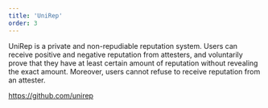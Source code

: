 ```yaml
---
title: 'UniRep'
order: 3
---
```


UniRep is a private and non-repudiable reputation system. Users can receive positive and negative reputation from attesters, and voluntarily prove that they have at least certain amount of reputation without revealing the exact amount. Moreover, users cannot refuse to receive reputation from an attester.

https://github.com/unirep
